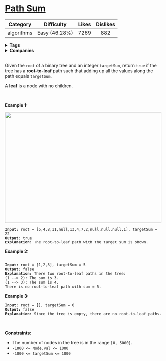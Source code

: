 # [Path Sum](https://leetcode.com/problems/path-sum/description/)

| Category | Difficulty | Likes | Dislikes |
| :------: | :--------: | :---: | :------: |
| algorithms | Easy (46.28%) | 7269 | 882 |

<details>
  <summary><strong>Tags</strong></summary>

  [tree](https://leetcode.com/tag/tree) | [depth-first-search](https://leetcode.com/tag/depth-first-search)

</details>

<details>
  <summary><strong>Companies</strong></summary>

  microsoft

</details>
<br />
<p>Given the <code>root</code> of a binary tree and an integer <code>targetSum</code>, return <code>true</code> if the tree has a <strong>root-to-leaf</strong> path such that adding up all the values along the path equals <code>targetSum</code>.</p>

<p>A <strong>leaf</strong> is a node with no children.</p>

<p>&nbsp;</p>
<p><strong class="example">Example 1:</strong></p>
<img alt="" src="https://assets.leetcode.com/uploads/2021/01/18/pathsum1.jpg" style="width: 500px; height: 356px;" />
<pre><code><strong>Input:</strong> root = [5,4,8,11,null,13,4,7,2,null,null,null,1], targetSum = 22
<strong>Output:</strong> true
<strong>Explanation:</strong> The root-to-leaf path with the target sum is shown.</code></pre>

<p><strong class="example">Example 2:</strong></p>
<img alt="" src="https://assets.leetcode.com/uploads/2021/01/18/pathsum2.jpg" />
<pre><code><strong>Input:</strong> root = [1,2,3], targetSum = 5
<strong>Output:</strong> false
<strong>Explanation:</strong> There two root-to-leaf paths in the tree:
(1 --&gt; 2): The sum is 3.
(1 --&gt; 3): The sum is 4.
There is no root-to-leaf path with sum = 5.</code></pre>

<p><strong class="example">Example 3:</strong></p>

<pre><code><strong>Input:</strong> root = [], targetSum = 0
<strong>Output:</strong> false
<strong>Explanation:</strong> Since the tree is empty, there are no root-to-leaf paths.</code></pre>

<p>&nbsp;</p>
<p><strong>Constraints:</strong></p>

<ul>
  <li>The number of nodes in the tree is in the range <code>[0, 5000]</code>.</li>
  <li><code>-1000 &lt;= Node.val &lt;= 1000</code></li>
  <li><code>-1000 &lt;= targetSum &lt;= 1000</code></li>
</ul>

